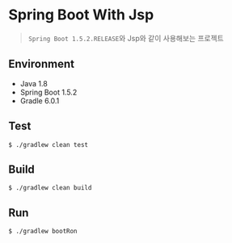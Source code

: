 # Spring Boot With Jsp
> `Spring Boot 1.5.2.RELEASE`와 Jsp와 같이 사용해보는 프로젝트

## Environment
- Java 1.8
- Spring Boot 1.5.2
- Gradle 6.0.1

## Test
```
$ ./gradlew clean test
```

## Build
```
$ ./gradlew clean build
```

## Run
```
$ ./gradlew bootRon
```
